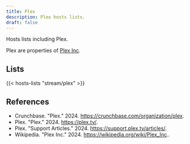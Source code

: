 ```yaml
---
title: Plex
description: Plex hosts lists.
draft: false
---
```


Hosts lists including Plex.

Plex are properties of [Plex Inc](https://plex.tv/).

## Lists

{{< hosts-lists "stream/plex" >}}

## References

+ Crunchbase. "Plex." 2024. https://crunchbase.com/organization/plex.
+ Plex. "Plex." 2024. https://plex.tv/.
+ Plex. "Support Articles." 2024. https://support.plex.tv/articles/.
+ Wikipedia. "Plex Inc." 2024. https://wikipedia.org/wiki/Plex_Inc..
